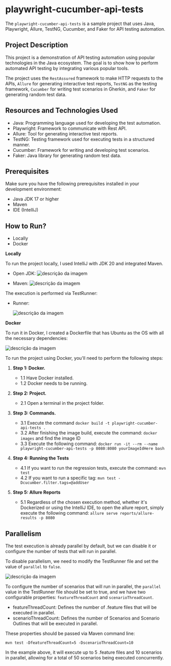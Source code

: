 # playwright-cucumber-api-tests

The `playwright-cucumber-api-tests` is a sample project that uses Java, Playwright, Allure, TestNG, Cucumber, and Faker for API testing automation.

## Project Description

This project is a demonstration of API testing automation using popular technologies in the Java ecosystem. The goal is to show how to perform automated API testing by integrating various popular tools.

The project uses the `RestAssured` framework to make HTTP requests to the APIs, `Allure` for generating interactive test reports, `TestNG` as the testing framework, `Cucumber` for writing test scenarios in Gherkin, and `Faker` for generating random test data.

## Resources and Technologies Used

- Java: Programming language used for developing the test automation.
- Playwright: Framework to communicate with Rest API.
- Allure: Tool for generating interactive test reports.
- TestNG: Testing framework used for executing tests in a structured manner.
- Cucumber: Framework for writing and developing test scenarios.
- Faker: Java library for generating random test data.

## Prerequisites

Make sure you have the following prerequisites installed in your development environment:

- Java JDK 17 or higher
- Maven
- IDE (IntelliJ)

## How to Run?

- Locally
- Docker

**Locally**

To run the project locally, I used IntelliJ with JDK 20 and integrated Maven.

- Open JDK:
  ![descrição da imagem](docs/imgs/openJDK.png)

- Maven:
  ![descrição da imagem](docs/imgs/maven.png)

The execution is performed via TestRunner:

- Runner:

  ![descrição da imagem](docs/imgs/runner.png)

**Docker**

To run it in Docker, I created a Dockerfile that has Ubuntu as the OS with all the necessary dependencies:

![descrição da imagem](docs/imgs/Dockerfile.png)

To run the project using Docker, you'll need to perform the following steps:

1. **Step 1: Docker.**
   - 1.1 Have Docker installed.
   - 1.2 Docker needs to be running.

2. **Step 2: Project.**
   - 2.1 Open a terminal in the project folder.

3. **Step 3: Commands.**
   - 3.1 Execute the command `docker build -t playwright-cucumber-api-tests .`
   - 3.2 After finishing the image build, execute the command: `docker images` and find the image ID
   - 3.3 Execute the following command: `docker run -it --rm --name playwright-cucumber-api-tests -p 8080:8080 yourImageIdHere bash`

4. **Step 4: Running the Tests**
   - 4.1 If you want to run the regression tests, execute the command: `mvn test`
   - 4.2 If you want to run a specific tag: `mvn test -Dcucumber.filter.tags=@addUser`

5. **Step 5: Allure Reports**
   - 5.1 Regardless of the chosen execution method, whether it's Dockerized or using the IntelliJ IDE, 
   to open the allure report, simply execute the following command: `allure serve reports/allure-results -p 8080`

## Parallelism

The test execution is already parallel by default, but we can disable it or configure the number of tests that will run in parallel.

To disable parallelism, we need to modify the TestRunner file and set the value of `parallel` to `false`.

![descrição da imagem](docs/imgs/disableParallelism.png)

To configure the number of scenarios that will run in parallel, the `parallel` value in the TestRunner file should be 
set to true, and we have two configurable properties: `featureThreadCount` and `scenarioThreadCount`.

- featureThreadCount: Defines the number of .feature files that will be executed in parallel.
- scenarioThreadCount: Defines the number of Scenarios and Scenario Outlines that will be executed in parallel.

These properties should be passed via Maven command line:

`mvn test -DfeatureThreadCount=5 -DscenarioThreadCount=10`

In the example above, it will execute up to 5 .feature files and 10 scenarios in parallel, allowing for a total of 50 scenarios being executed concurrently.